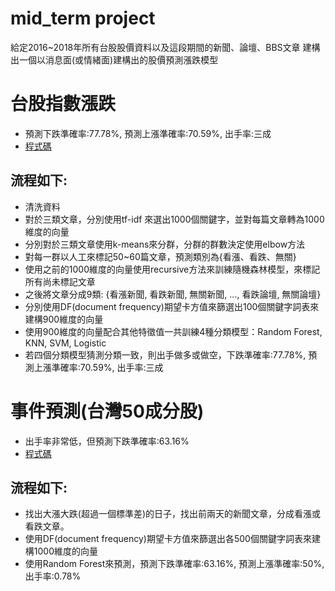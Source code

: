 # mid_term project
給定2016~2018年所有台股股價資料以及這段期間的新聞、論壇、BBS文章
建構出一個以消息面(或情緒面)建構出的股價預測漲跌模型

# 台股指數漲跌
* 預測下跌準確率:77.78%, 預測上漲準確率:70.59%, 出手率:三成
* [程式碼](https://github.com/ga877439/Big_data_analytics/blob/master/mid%20project/ipy/%E7%A8%8B%E5%BC%8F%E7%A2%BC%E7%B5%B1%E6%95%B4.ipynb)
## 流程如下:
* 清洗資料
* 對於三類文章，分別使用tf-idf 來選出1000個關鍵字，並對每篇文章轉為1000維度的向量
* 分別對於三類文章使用k-means來分群，分群的群數決定使用elbow方法
* 對每一群以人工來標記50~60篇文章，預測類別為{看漲、看跌、無關}
* 使用之前的1000維度的向量使用recursive方法來訓練隨機森林模型，來標記所有尚未標記文章
* 之後將文章分成9類: {看漲新聞, 看跌新聞, 無關新聞, ..., 看跌論壇, 無關論壇}
* 分別使用DF(document frequency)期望卡方值來篩選出100個關鍵字詞表來建構900維度的向量
* 使用900維度的向量配合其他特徵值一共訓練4種分類模型：Random Forest, KNN, SVM, Logistic
* 若四個分類模型猜測分類一致，則出手做多或做空，下跌準確率:77.78%, 預測上漲準確率:70.59%, 出手率:三成

# 事件預測(台灣50成分股)
* 出手率非常低，但預測下跌準確率:63.16%
* [程式碼](https://github.com/ga877439/Big_data_analytics/blob/master/mid%20project/ipy/event_detection.ipynb)
## 流程如下:
* 找出大漲大跌(超過一個標準差)的日子，找出前兩天的新聞文章，分成看漲或看跌文章。
* 使用DF(document frequency)期望卡方值來篩選出各500個關鍵字詞表來建構1000維度的向量
* 使用Random Forest來預測，預測下跌準確率:63.16%, 預測上漲準確率:50%, 出手率:0.78%